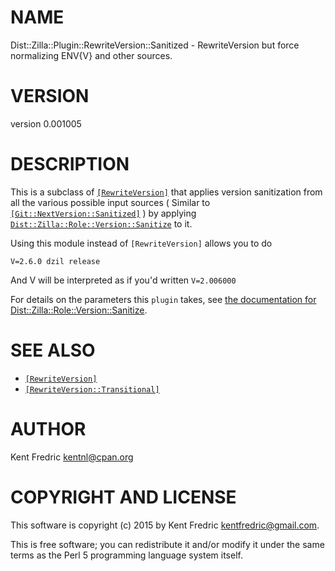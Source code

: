 # NAME

Dist::Zilla::Plugin::RewriteVersion::Sanitized - RewriteVersion but force normalizing ENV{V} and other sources.

# VERSION

version 0.001005

# DESCRIPTION

This is a subclass of [`[RewriteVersion]`](https://metacpan.org/pod/Dist::Zilla::Plugin::RewriteVersion) that applies version
sanitization from all the various possible input sources
( Similar to [`[Git::NextVersion::Sanitized]`](https://metacpan.org/pod/Dist::Zilla::Plugin::Git::NextVersion::Sanitized) )
by applying [`Dist::Zilla::Role::Version::Sanitize`](https://metacpan.org/pod/Dist::Zilla::Role::Version::Sanitize) to it.

Using this module instead of `[RewriteVersion]` allows you to do

    V=2.6.0 dzil release

And V will be interpreted as if you'd written `V=2.006000`

For details on the parameters this `plugin` takes,
see [the documentation for Dist::Zilla::Role::Version::Sanitize](https://metacpan.org/pod/Dist::Zilla::Role::Version::Sanitize).

# SEE ALSO

- [`[RewriteVersion]`](https://metacpan.org/pod/Dist::Zilla::Plugin::RewriteVersion)
- [`[RewriteVersion::Transitional]`](https://metacpan.org/pod/Dist::Zilla::Plugin::RewriteVersion::Transitional)

# AUTHOR

Kent Fredric <kentnl@cpan.org>

# COPYRIGHT AND LICENSE

This software is copyright (c) 2015 by Kent Fredric <kentfredric@gmail.com>.

This is free software; you can redistribute it and/or modify it under
the same terms as the Perl 5 programming language system itself.
